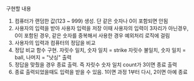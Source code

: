 구현할 내용

1. 컴퓨터가 랜덤한 값(123 ~ 999) 생성. 단 같은 숫자나 0이 포함되면 안됨
2. 사용자의 입력을 받아 사용자 입력을 저장
    이때 사용자의 입력이 3자리가 아닌경우, 0이 포함된 경우, 같은 숫자를 중복해서 사용한 경우 예외처리 로직에 걸림
3. 사용자의 입력과 컴퓨터의 정답을 비교
4. 정답 비교 함수 구현. 자릿수 일치, 숫자 일치 = strike
    자릿수 불일치, 숫자 일치 = ball, 나머지 = "낫싱" 출력
5. 정답을 맞췄을 경우 종료 출력. 즉 자릿수 숫자 일치 count가 3이면 종료 출력
6. 종료 출력되었을때도 입력을 받을 수 있음. 1이면 과정 1부터 다시, 2이면 아예 종료
